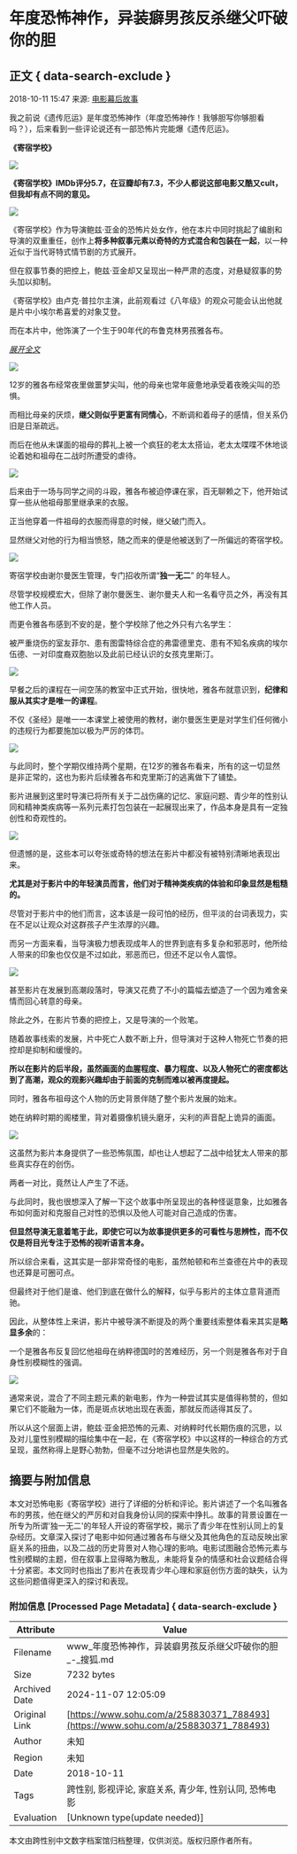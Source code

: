 # 年度恐怖神作，异装癖男孩反杀继父吓破你的胆

## 正文 { data-search-exclude }


2018-10-11 15:47 来源: [电影幕后故事](https://www.sohu.com/a/258830371_788493?spm=smpc.content-abroad.content.1.1730981052609aLIUtwR)

我之前说《遗传厄运》是年度恐怖神作（年度恐怖神作！我够胆写你够胆看吗？），后来看到一些评论说还有一部恐怖片完能爆《遗传厄运》。

**《寄宿学校》**

![](http://5b0988e595225.cdn.sohucs.com/images/20181011/099cb17938a447b88e6cba504ef50b68.jpg)

**《寄宿学校》IMDb评分5.7，在豆瓣却有7.3，不少人都说这部电影又酷又cult，但我却有点不同的意见。**

![](http://5b0988e595225.cdn.sohucs.com/images/20181011/fdd3beee5a38437d88c4551a818bbdff.jpg)

《寄宿学校》作为导演鲍兹·亚金的恐怖片处女作，他在本片中同时挑起了编剧和导演的双重重任，创作上**将多种叙事元素以奇特的方式混合和包装在一起**，以一种近似于当代哥特式情节剧的方式展开。

但在叙事节奏的把控上，鲍兹·亚金却又呈现出一种严肃的态度，对悬疑叙事的势头加以抑制。

《寄宿学校》由卢克·普拉尔主演，此前观看过《八年级》的观众可能会认出他就是片中小埃尔希喜爱的对象艾登。

而在本片中，他饰演了一个生于90年代的布鲁克林男孩雅各布。

[_展开全文_](javascript:;)

![](http://5b0988e595225.cdn.sohucs.com/images/20181011/6a28229fa602440db110fe87414ff183.jpg)

12岁的雅各布经常夜里做噩梦尖叫，他的母亲也常年疲惫地承受着夜晚尖叫的恐惧。

而相比母亲的厌烦，**继父则似乎更富有同情心**，不断调和着母子的感情，但关系仍旧是日渐疏远。

而后在他从未谋面的祖母的葬礼上被一个疯狂的老太太搭讪，老太太喋喋不休地谈论着她和祖母在二战时所遭受的虐待。

![](http://5b0988e595225.cdn.sohucs.com/images/20181011/cbbb95f02309445ba2aeaf5c233e960a.jpg)

后来由于一场与同学之间的斗殴，雅各布被迫停课在家，百无聊赖之下，他开始试穿一些从他祖母那里继承来的衣服。

正当他穿着一件祖母的衣服而得意的时候，继父破门而入。

显然继父对他的行为相当愤怒，随之而来的便是他被送到了一所偏远的寄宿学校。

![](http://5b0988e595225.cdn.sohucs.com/images/20181011/c7520119fb0f469d9b481e1872079864.jpg)

寄宿学校由谢尔曼医生管理，专门招收所谓“**独一无二**” 的年轻人。

尽管学校规模宏大，但除了谢尔曼医生、谢尔曼夫人和一名看守员之外，再没有其他工作人员。

而更令雅各布感到不安的是，整个学校除了他之外只有六名学生：

被严重烧伤的室友菲尔、患有图雷特综合症的弗雷德里克、患有不知名疾病的埃尔伍德、一对印度裔双胞胎以及此前已经认识的女孩克里斯汀。

![](http://5b0988e595225.cdn.sohucs.com/images/20181011/1e202cc84ece4d1e929f8d078ccf0842.jpg)

早餐之后的课程在一间空荡的教室中正式开始，很快地，雅各布就意识到，**纪律和服从其实才是唯一的课程**。

不仅《圣经》是唯一一本课堂上被使用的教材，谢尔曼医生更是对学生们任何微小的违规行为都要施加以极为严厉的体罚。

![](http://5b0988e595225.cdn.sohucs.com/images/20181011/261376a3c000405da7ec05cf0927b4a6.jpg)

与此同时，整个学期仅维持两个星期，在12岁的雅各布看来，所有的这一切显然是非正常的，这也为影片后续雅各布和克里斯汀的逃离做下了铺垫。

影片进展到这里时导演已将所有关于二战伤痛的记忆、家庭问题、青少年的性别认同和精神类疾病等一系列元素打包包装在一起展现出来了，作品本身是具有一定独创性和奇观性的。

![](http://5b0988e595225.cdn.sohucs.com/images/20181011/4428b1fbbb054180bd221d40fa336b87.jpg)

但遗憾的是，这些本可以夸张或奇特的想法在影片中都没有被特别清晰地表现出来。

**尤其是对于影片中的年轻演员而言，他们对于精神类疾病的体验和印象显然是粗糙的。**

尽管对于影片中的他们而言，这本该是一段可怕的经历，但平淡的台词表现力，实在不足以让观众对这群孩子产生浓厚的兴趣。

而另一方面来看，当导演极力想表现成年人的世界到底有多复杂和邪恶时，他所给人带来的印象也仅仅是不过如此，邪恶而已，但还不足以令人震惊。

![](http://5b0988e595225.cdn.sohucs.com/images/20181011/0d20005aa5484b989b36ec8fdce4cd31.jpg)

甚至影片在发展到高潮段落时，导演又花费了不小的篇幅去塑造了一个因为难舍亲情而回心转意的母亲。

除此之外，在影片节奏的把控上，又是导演的一个败笔。

随着故事线索的发展，片中死亡人数不断上升，但导演对于这种人物死亡节奏的把控却是抑制和缓慢的。

**所以在影片的后半段，虽然画面的血腥程度、暴力程度、以及人物死亡的密度都达到了高潮，观众的观影兴趣却由于前面的克制而难以被再度提起。**

同时，雅各布祖母这个人物的历史背景伴随了整个影片发展的始末。

她在纳粹时期的阁楼里，背对着摄像机镜头磨牙，尖利的声音配上诡异的画面。

![](http://5b0988e595225.cdn.sohucs.com/images/20181011/9c73941a95eb42d2840cc150d4ee3b92.jpg)

这虽然为影片本身提供了一些恐怖氛围，却也让人想起了二战中给犹太人带来的那些真实存在的创伤。

两者一对比，竟然让人产生了不适。

与此同时，我也很想深入了解一下这个故事中所呈现出的各种怪诞意象，比如雅各布如何面对和克服自己对性的恐惧以及他人可能对自己造成的伤害。

**但显然导演无意着笔于此，即使它可以为故事提供更多的可看性与思辨性，而不仅仅是将目光专注于恐怖的视听语言本身。**

所以综合来看，这其实是一部非常奇怪的电影，虽然帕顿和布兰查德在片中的表现也还算是可圈可点。

但最终对于他们是谁、他们到底在做什么的解释，似乎与影片的主体立意背道而驰。

因此，从整体性上来讲，影片中被导演不断提及的两个重要线索整体看来其实是**略显多余**的：

一个是雅各布反复回忆他祖母在纳粹德国时的苦难经历，另一个则是雅各布对于自身性别模糊性的强调。

![](http://5b0988e595225.cdn.sohucs.com/images/20181011/75dba29812434823b7278c5cfe7aeded.jpg)

通常来说，混合了不同主题元素的新电影，作为一种尝试其实是值得称赞的，但如果它们不能融为一体，而是斑点状地出现在表面，那就反而适得其反了。

所以从这个层面上讲，鲍兹·亚金把恐怖的元素、对纳粹时代长期伤痕的沉思，以及对儿童性别模糊的描绘集中在一起，在《寄宿学校》中以这样的一种综合的方式呈现，虽然称得上是野心勃勃，但毫不过分地讲也显然是失败的。

## 摘要与附加信息

<!-- tcd_abstract -->
本文对恐怖电影《寄宿学校》进行了详细的分析和评论。影片讲述了一个名叫雅各布的男孩，他在继父的严厉和对自我身份认同的探索中挣扎。故事的背景设置在一所专为所谓'独一无二'的年轻人开设的寄宿学校，揭示了青少年在性别认同上的复杂经历。文章深入探讨了电影中如何通过雅各布与继父及其他角色的互动反映出家庭关系的扭曲，以及二战的历史背景对人物心理的影响。电影试图融合恐怖元素与性别模糊的主题，但在叙事上显得略为散乱，未能将复杂的情感和社会议题结合得十分紧密。本文同时也指出了影片在表现青少年心理和家庭创伤方面的缺失，认为这些问题值得更深入的探讨和表现。
<!-- tcd_abstract_end -->

### 附加信息 [Processed Page Metadata] { data-search-exclude }

| Attribute       | Value                                  |
|-----------------|----------------------------------------|
| Filename        | www_年度恐怖神作，异装癖男孩反杀继父吓破你的胆_-_搜狐.md                             |
| Size            | 7232 bytes                           |
| Archived Date   | 2024-11-07 12:05:09                             |
| Original Link   | [https://www.sohu.com/a/258830371_788493](https://www.sohu.com/a/258830371_788493)                       |
| Author          | 未知                               |
| Region          | 未知                               |
| Date            | 2018-10-11                                 |
| Tags            | 跨性别, 影视评论, 家庭关系, 青少年, 性别认同, 恐怖电影                                 |
| Evaluation            | [Unknown type(update needed)]                                 |
<!-- tcd_table_end -->

本文由跨性别中文数字档案馆归档整理，仅供浏览。版权归原作者所有。
